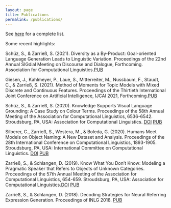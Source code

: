 ```yaml
---
layout: page
title: Publications
permalink: /publications/
---
```


See [here](https://pub.uni-bielefeld.de/person/51642361) for a complete list.  

Some recent highlights:

Schüz, S., & Zarrieß, S. (2021). Diversity as a By-Product: Goal-oriented Language Generation Leads to Linguistic Variation. Proceedings of the 22nd Annual SIGdial Meeting on Discourse and Dialogue, Forthcoming. Association for Computational Linguistics.[PUB](https://pub.uni-bielefeld.de/record/2955817)

Giesen, J., Kahlmeyer, P., Laue, S., Mitterreiter, M., Nussbaum, F., Staudt, C., & Zarrieß, S. (2021). Method of Moments for Topic Models with Mixed Discrete and Continuous Features. Proceedings of the Thirtieth International Joint Conference on Artificial Intelligence, IJCAI 2021, Forthcoming.[PUB](https://pub.uni-bielefeld.de/record/2955818)

Schüz, S., & Zarrieß, S. (2020). Knowledge Supports Visual Language Grounding: A Case Study on Colour Terms. Proceedings of the 58th Annual Meeting of the Association for Computational Linguistics, 6536-6542. Stroudsburg, PA, USA: Association for Computational Linguistics. [DOI](https://doi.org/10.18653/v1/2020.acl-main.584) [PUB](https://pub.uni-bielefeld.de/record/2955804)

Silberer, C., Zarrieß, S., Westera, M., & Boleda, G. (2020). Humans Meet Models on Object Naming: A New Dataset and Analysis. Proceedings of the 28th International Conference on Computational Linguistics, 1893-1905. Stroudsburg, PA, USA: International Committee on Computational Linguistics. [DOI](https://doi.org/10.18653/v1/2020.coling-main.172) [PUB](https://pub.uni-bielefeld.de/record/2955805)

Zarrieß, S., & Schlangen, D. (2019). Know What You Don’t Know: Modeling a Pragmatic Speaker that Refers to Objects of Unknown Categories. Proceedings of the 57th Annual Meeting of the Association for Computational Linguistics, 654-659. Stroudsburg, PA, USA: Association for Computational Linguistics.[DOI](https://doi.org/10.18653/v1/P19-1063) [PUB](https://pub.uni-bielefeld.de/record/2955811)

Zarrieß, S., & Schlangen, D. (2018). Decoding Strategies for Neural Referring Expression Generation. Proceedings of INLG 2018. [PUB](https://pub.uni-bielefeld.de/record/2931430)
